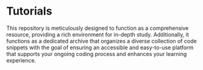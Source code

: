 # Tutorials

This repository is meticulously designed to function as a comprehensive resource, providing a rich environment for in-depth study. Additionally, it functions as a dedicated archive that organizes a diverse collection of code snippets with the goal of ensuring an accessible and easy-to-use platform that supports your ongoing coding process and enhances your learning experience.